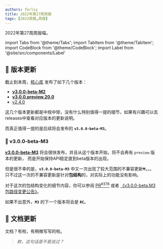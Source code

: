 ```yaml
---
authors: forliy
title: 2022年第27周周报
tags: [2022周报,周报]
---
```



2022年第27周周报喵。

<!--truncate-->

import Tabs from '@theme/Tabs';
import TabItem from '@theme/TabItem';
import CodeBlock from '@theme/CodeBlock';
import Label from '@site/src/components/Label'

## 🚀 版本更新

截止到本周，[核心库](https://github.com/simple-robot/simpler-robot) 发布了如下几个版本：

- [**v3.0.0-beta-M2**][v3bm2] 
- [**v3.0.0.preview.20.0**][v3p20.0]
- [v2.4.0][v2.4.0]

这几个版本更新都是中规中矩，没有什么特别值得一提的细节，如果有兴趣可以去releases中查看对应版本的更新说明。

而真正值得一提的是后续将会发布的 **`v3.0.0-beta-M3`**。

### 🚤 v3.0.0-beta-M3

[**v3.0.0-beta-M3**][v3bm3] 将会很快发布，并且从这个版本开始，将不会再有 `preview` 版本的更新，
而是开始保持API稳定直到beta版本的出现。

但是很不幸的是，**`v3.0.0-beta-M3`** 中又一次出现了较大范围的不兼容更新💔。。。
只不过这一次的不兼容更新是针对**包结构**的，对实际上的功能没有影响。

对于这次的包结构变化的细节内容，你可以参阅 [PR<sup>#378</sup>](https://github.com/simple-robot/simpler-robot/pull/378) 
或者 [《v3.0.0-beta.M3包路径变更公告》](../07-06-announcement-package-rename)。

如果不出意外，**`M3`** 的下一个版本将会是 **`RC`**。


## 📖 文档更新

文档？有啦，有稍微写写的啦。

> *欸，这句话是不是说过？*


[v2.4.0]: https://github.com/simple-robot/simpler-robot/releases/tag/v2.4.0

[v3p20.0]: https://github.com/simple-robot/simpler-robot/releases/tag/v3.0.0.preview.20.0

[v3bm2]: https://github.com/simple-robot/simpler-robot/releases/tag/v3.0.0-beta-M2
[v3bm3]: https://github.com/simple-robot/simpler-robot/releases/tag/v3.0.0-beta-M3
